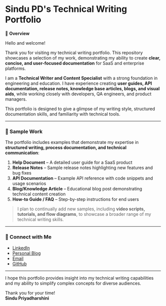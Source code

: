 # Sindu PD's Technical Writing Portfolio

📄 **Overview**

Hello and welcome!  

Thank you for visiting my technical writing portfolio. This repository showcases a selection of my work, demonstrating my ability to create **clear, concise, and user-focused documentation** for SaaS and enterprise platforms.  

I am a **Technical Writer and Content Specialist** with a strong foundation in engineering and education. I have experience creating **user guides, API documentation, release notes, knowledge base articles, blogs, and visual aids**, while working closely with developers, QA engineers, and product managers.  

This portfolio is designed to give a glimpse of my writing style, structured documentation skills, and familiarity with technical tools.

---
### 📂 Sample Work

The portfolio includes examples that demonstrate my expertise in **structured writing, process documentation, and technical communication**:

1. **Help Document** – A detailed user guide for a SaaS product  
2. **Release Notes** – Sample release notes highlighting new features and bug fixes  
3. **API Documentation** – Example API reference with code snippets and usage scenarios  
4. **Blog/Knowledge Article** – Educational blog post demonstrating technical content creation  
5. **How-to Guide / FAQ** – Step-by-step instructions for end users  

> I plan to continually add new samples, including **video scripts, tutorials, and flow diagrams**, to showcase a broader range of my technical writing skills.  

---

### 💌 Connect with Me

- [LinkedIn](https://www.linkedin.com/in/sindu-priyadharshini-17bb0248)
- [Personal Blog](https://www.sevaanam.com)  
- [Email](mailto:sindupriyadharshini@gmail.com)  
- [GitHub](https://github.com/sindupriyadharshini-cmd)  

---

I hope this portfolio provides insight into my technical writing capabilities and my ability to simplify complex concepts for diverse audiences.  

Thank you for your time!  
**Sindu Priyadharshini**

